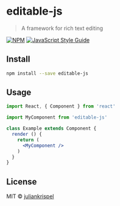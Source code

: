# editable-js

> A framework for rich text editing

[![NPM](https://img.shields.io/npm/v/editable-js.svg)](https://www.npmjs.com/package/editable-js) [![JavaScript Style Guide](https://img.shields.io/badge/code_style-standard-brightgreen.svg)](https://standardjs.com)

## Install

```bash
npm install --save editable-js
```

## Usage

```jsx
import React, { Component } from 'react'

import MyComponent from 'editable-js'

class Example extends Component {
  render () {
    return (
      <MyComponent />
    )
  }
}
```

## License

MIT © [juliankrispel](https://github.com/juliankrispel)
